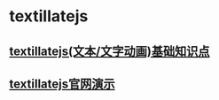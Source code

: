 
# textillatejs
## [textillatejs(文本/文字动画)基础知识点](/accumulate/textillatejs/textillatejs.html)
## [textillatejs官网演示](http://www.yyyweb.com/demo/textillate/)